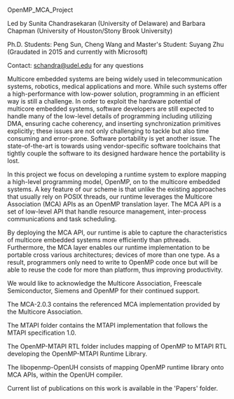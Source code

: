 #
OpenMP_MCA_Project

Led by Sunita Chandrasekaran (University of Delaware) and Barbara Chapman (University of Houston/Stony Brook University)

Ph.D. Students: Peng Sun, Cheng Wang and
Master's Student: Suyang Zhu (Graudated in 2015 and currently with Microsoft) 

Contact: schandra@udel.edu for any questions

Multicore embedded systems are being widely used in telecommunication systems, robotics, medical applications and more. While such systems offer a high-performance with low-power solution, programming in an efficient way is still a challenge. In order to exploit the hardware potential of multicore embedded systems, software developers are still expected to handle many of the low-level details of programming including utilizing DMA, ensuring cache coherency, and inserting synchronization primitives explicitly; these issues are not only challenging to tackle but also time consuming and error-prone. Software portability is yet another issue. The state-of-the-art is towards using vendor-specific software toolchains that tightly couple the software to its designed hardware hence the portability is lost.

In this project we focus on developing a runtime system to explore mapping a high-level programming model, OpenMP, on to the multicore embedded systems. A key feature of our scheme is that unlike the existing approaches that usually rely on POSIX threads, our runtime leverages the Multicore Association (MCA) APIs as an OpenMP translation layer. The MCA API is a set of low-level API that handle resource management, inter-process communications and task scheduling. 

By deploying the MCA API, our runtime is able to capture the characteristics of multicore embedded systems more efficiently than pthreads. Furthermore, the MCA layer enables our runtime implementation to be portable cross various architectures; devices of more than one type. As a result, programmers only need to write to OpenMP code once but will be able to reuse the code for more than platform, thus improving productivity. 

We would like to acknowledge the Multicore Association, Freescale Semiconductor, Siemens and OpenMP for their continued support. 

The MCA-2.0.3 contains the referenced MCA implementation provided by the Multicore Association. 

The MTAPI folder contains the MTAPI implementation that follows the MTAPI specification 1.0.

The OpenMP-MTAPI RTL folder includes mapping of OpenMP to MTAPI RTL developing the OpenMP-MTAPI Runtime Library.

The libopenmp-OpenUH consists of mapping OpenMP runtime library onto MCA APIs, within the OpenUH compiler.

Current list of publications on this work is available in the 'Papers' folder. 
